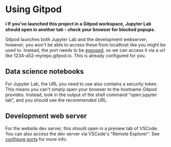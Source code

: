 # Using Gitpod

**ℹ️ If you've launched this project in a Gitpod workspace, Jupyter Lab should open in another tab - check your browser for blocked popups.**

Gitpod launches both Jupyter Lab and the development webserver; however, you won't be able to access these from localhost like you might be used to. Instead, the port needs to be [exposed](https://www.gitpod.io/docs/config-ports), so we can access it via a url like 1234-a52-myrepo.gitpod.io. This is already configured for you.

## Data science notebooks

For Jupyter Lab, the URL you need to use also contains a security token. This means you can't simply open your browser to the hostname Gitpod provides. Instead, look in the output of the shell command "open jupyter lab", and you should see the recommended URL.

## Development web server

For the website dev server, this should open in a preview tab of VSCode. You can also access the dev server via VSCode's "Remote Explorer". See [configure ports](https://www.gitpod.io/docs/config-ports) for more info.
